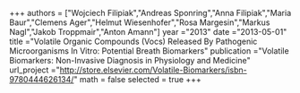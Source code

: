 
+++
authors = ["Wojciech Filipiak","Andreas Sponring","Anna Filipiak","Maria Baur","Clemens Ager","Helmut Wiesenhofer","Rosa Margesin","Markus Nagl","Jakob Troppmair","Anton Amann"]
year ="2013"
date ="2013-05-01"
title ="Volatile Organic Compounds (Vocs) Released By Pathogenic Microorganisms In Vitro: Potential Breath Biomarkers"
publication ="Volatile Biomarkers: Non-Invasive Diagnosis in Physiology and Medicine"
url_project ="http://store.elsevier.com/Volatile-Biomarkers/isbn-9780444626134/"
math = false
selected = true
+++
